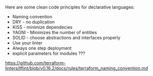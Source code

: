 Here are some clean code principles for declarative languages:

* Naming convention
* DRY - no duplication
* KISS - minimize dependecies
* YAGNI - Minimizes the number of entities
* SOLID - choose abstractions and interfaces properly
* Use your linter
* Always one step deployment
* explicit parameters for modules ???



https://github.com/terraform-linters/tflint/blob/v0.16.2/docs/rules/terraform_naming_convention.md
